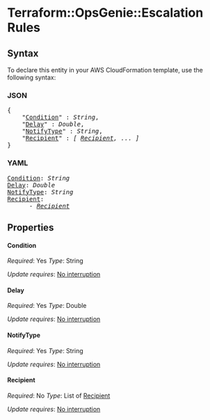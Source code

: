 # Terraform::OpsGenie::Escalation Rules

## Syntax

To declare this entity in your AWS CloudFormation template, use the following syntax:

### JSON

<pre>
{
    "<a href="#condition" title="Condition">Condition</a>" : <i>String</i>,
    "<a href="#delay" title="Delay">Delay</a>" : <i>Double</i>,
    "<a href="#notifytype" title="NotifyType">NotifyType</a>" : <i>String</i>,
    "<a href="#recipient" title="Recipient">Recipient</a>" : <i>[ <a href="rules-recipient.md">Recipient</a>, ... ]</i>
}
</pre>

### YAML

<pre>
<a href="#condition" title="Condition">Condition</a>: <i>String</i>
<a href="#delay" title="Delay">Delay</a>: <i>Double</i>
<a href="#notifytype" title="NotifyType">NotifyType</a>: <i>String</i>
<a href="#recipient" title="Recipient">Recipient</a>: <i>
      - <a href="rules-recipient.md">Recipient</a></i>
</pre>

## Properties

#### Condition

_Required_: Yes
_Type_: String

_Update requires_: [No interruption](https://docs.aws.amazon.com/AWSCloudFormation/latest/UserGuide/using-cfn-updating-stacks-update-behaviors.html#update-no-interrupt)

#### Delay

_Required_: Yes
_Type_: Double

_Update requires_: [No interruption](https://docs.aws.amazon.com/AWSCloudFormation/latest/UserGuide/using-cfn-updating-stacks-update-behaviors.html#update-no-interrupt)

#### NotifyType

_Required_: Yes
_Type_: String

_Update requires_: [No interruption](https://docs.aws.amazon.com/AWSCloudFormation/latest/UserGuide/using-cfn-updating-stacks-update-behaviors.html#update-no-interrupt)

#### Recipient

_Required_: No
_Type_: List of <a href="rules-recipient.md">Recipient</a>

_Update requires_: [No interruption](https://docs.aws.amazon.com/AWSCloudFormation/latest/UserGuide/using-cfn-updating-stacks-update-behaviors.html#update-no-interrupt)

